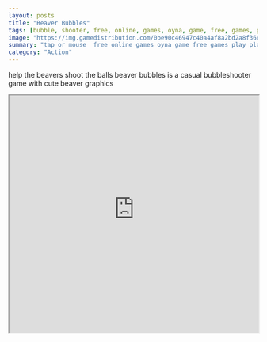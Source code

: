 ```yaml
---
layout: posts
title: "Beaver Bubbles"
tags: [bubble, shooter, free, online, games, oyna, game, free, games, play, play, games]
image: "https://img.gamedistribution.com/0be90c46947c40a4af8a2bd2a8f36cf3.jpg"
summary: "tap or mouse  free online games oyna game free games play play games"
category: "Action"
---
```


help the beavers shoot the balls beaver bubbles is a casual bubbleshooter game with cute beaver graphics

<iframe width="100%" height="480px;" src="https://html5.gamedistribution.com/0be90c46947c40a4af8a2bd2a8f36cf3/"></iframe>